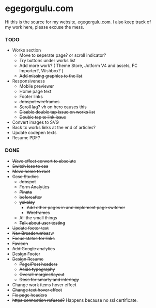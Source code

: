 egegorgulu.com
==============
Hi this is the source for my website, [egegorgulu.com](www.egegorgulu.com). I also keep track of my work here, please excuse the mess.

### TODO
- Works section 
	- Move to seperate page? or scroll indicator?
	- Try buttons under works list
	- Add more work? ( Theme Store, Jotform V4 and assets, FC Importer?, Wishbox? )
	- ~~Add missing graphics to the list~~
- Responsiveness
	- Mobile previewer
	- Home page text
	- Footer links
	- ~~Jobspot wireframes~~
	- ~~Scroll lag?~~ vh on hero causes this
	- ~~Disable double tap issue on works list~~
	- ~~Double tap to link issue~~
- Convert images to SVG
- Back to works links at the end of articles?
- Update codepen texts
- Resume PDF?


### DONE
- ~~Wave effect convert to absolute~~
- ~~Switch less to css~~
- ~~Move home to root~~
- ~~Case Studies~~
	- ~~Jobspot~~
	- ~~Form Analytics~~
	- ~~Pinata~~
	- ~~beforeafter~~
	- ~~yekolay~~
		- ~~Add other pages in and implement page switcher~~
		- ~~Wireframes~~
	- ~~All the small things~~
	- ~~Talk about user testing~~
- ~~Update footer text~~
- ~~Nav Breadcrumbs~~sw
- ~~Focus states for links~~
- ~~Favicon~~
- ~~Add Google analytics~~
- ~~Design Footer~~
- ~~Design Resume~~
	- ~~Page/Post headers~~
	- ~~Aside typography~~
	- ~~Overall margins/layout~~
	- ~~Desc for smarty and interlogy~~
- ~~Change work items hover effect~~
- ~~Change text hover effect~~
- ~~Fix page headers~~
- ~~https connection refused?~~ Happens because no ssl certificate.
